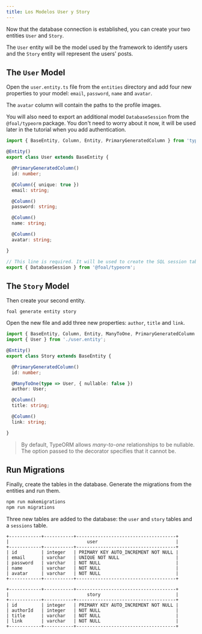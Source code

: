 ```yaml
---
title: Los Modelos User y Story
---
```


Now that the database connection is established, you can create your two entities `User` and `Story`.

The `User` entity will be the model used by the framework to identify users and the `Story` entity will represent the users' posts.

## The `User` Model

Open the `user.entity.ts` file from the `entities` directory and add four new properties to your model: `email`, `password`, `name` and `avatar`.

The `avatar` column will contain the paths to the profile images.

You will also need to export an additional model `DatabaseSession` from the `@foal/typeorm` package. You don't need to worry about it now, it will be used later in the tutorial when you add authentication.

```typescript
import { BaseEntity, Column, Entity, PrimaryGeneratedColumn } from 'typeorm';

@Entity()
export class User extends BaseEntity {

  @PrimaryGeneratedColumn()
  id: number;

  @Column({ unique: true })
  email: string;

  @Column()
  password: string;

  @Column()
  name: string;

  @Column()
  avatar: string;

}

// This line is required. It will be used to create the SQL session table later in the tutorial.
export { DatabaseSession } from '@foal/typeorm';
```

## The `Story` Model

Then create your second entity.

```
foal generate entity story
```

Open the new file and add three new properties: `author`, `title` and `link`.

```typescript
import { BaseEntity, Column, Entity, ManyToOne, PrimaryGeneratedColumn } from 'typeorm';
import { User } from './user.entity';

@Entity()
export class Story extends BaseEntity {

  @PrimaryGeneratedColumn()
  id: number;

  @ManyToOne(type => User, { nullable: false })
  author: User;

  @Column()
  title: string;

  @Column()
  link: string;

}
```

> By default, TypeORM allows *many-to-one* relationships to be nullable. The option passed to the decorator specifies that it cannot be.

## Run Migrations

Finally, create the tables in the database. Generate the migrations from the entities and run them.

```bash
npm run makemigrations
npm run migrations
```

Three new tables are added to the database: the `user` and `story` tables and a `sessions` table.

```
+------------+-----------+-------------------------------------+
|                             user                             |
+------------+-----------+-------------------------------------+
| id         | integer   | PRIMARY KEY AUTO_INCREMENT NOT NULL |
| email      | varchar   | UNIQUE NOT NULL                     |
| password   | varchar   | NOT NULL                            |
| name       | varchar   | NOT NULL                            |
| avatar     | varchar   | NOT NULL                            |
+------------+-----------+-------------------------------------+
```

```
+------------+-----------+-------------------------------------+
|                             story                            |
+------------+-----------+-------------------------------------+
| id         | integer   | PRIMARY KEY AUTO_INCREMENT NOT NULL |
| authorId   | integer   | NOT NULL                            |
| title      | varchar   | NOT NULL                            |
| link       | varchar   | NOT NULL                            |
+------------+-----------+-------------------------------------+
```